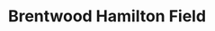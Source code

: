 ---
title: Brentwood Hamilton Field
info: The rec league plays here on Fridays. Head north along the sidewalk construction to reach the entrance.
address: Brentwood Hamilton Park
city: Washington
state: DC
zip: 20002
---